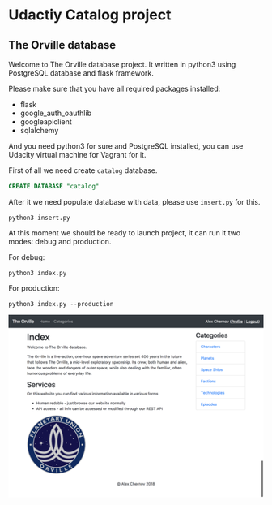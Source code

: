 # Udactiy Catalog project
## The Orville database

Welcome to The Orville database project. It written in python3 using PostgreSQL database and flask framework.

Please make sure that you have all required packages installed:

- flask
- google_auth_oauthlib
- googleapiclient
- sqlalchemy

And you need python3 for sure and PostgreSQL installed, you can use Udacity virtual machine for Vagrant for it. 

First of all we need create `catalog` database.
```SQL
CREATE DATABASE "catalog"
```

After it we need populate database with data, please use `insert.py` for this.
```
python3 insert.py
```

At this moment we should be ready to launch project, it can run it two modes: debug and production.

For debug:
```
python3 index.py
```

For production:
```
python3 index.py --production
```

![screenshot](static/images/orvile-db-screenshot.png)
